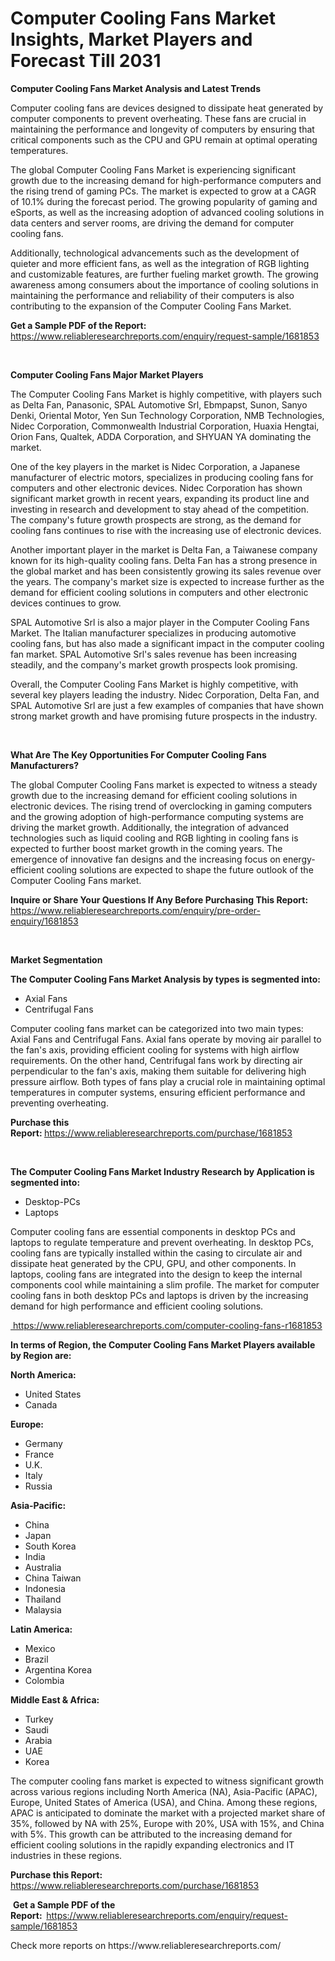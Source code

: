 <p><h1>Computer Cooling Fans Market Insights, Market Players and Forecast Till 2031</h1></p><p><strong>Computer Cooling Fans Market Analysis and Latest Trends</strong></p>
<p><p>Computer cooling fans are devices designed to dissipate heat generated by computer components to prevent overheating. These fans are crucial in maintaining the performance and longevity of computers by ensuring that critical components such as the CPU and GPU remain at optimal operating temperatures.</p><p>The global Computer Cooling Fans Market is experiencing significant growth due to the increasing demand for high-performance computers and the rising trend of gaming PCs. The market is expected to grow at a CAGR of 10.1% during the forecast period. The growing popularity of gaming and eSports, as well as the increasing adoption of advanced cooling solutions in data centers and server rooms, are driving the demand for computer cooling fans.</p><p>Additionally, technological advancements such as the development of quieter and more efficient fans, as well as the integration of RGB lighting and customizable features, are further fueling market growth. The growing awareness among consumers about the importance of cooling solutions in maintaining the performance and reliability of their computers is also contributing to the expansion of the Computer Cooling Fans Market.</p></p>
<p><strong>Get a Sample PDF of the Report:&nbsp;</strong> <a href="https://www.reliableresearchreports.com/enquiry/request-sample/1681853">https://www.reliableresearchreports.com/enquiry/request-sample/1681853</a></p>
<p>&nbsp;</p>
<p><strong>Computer Cooling Fans Major Market Players</strong></p>
<p><p>The Computer Cooling Fans Market is highly competitive, with players such as Delta Fan, Panasonic, SPAL Automotive Srl, Ebmpapst, Sunon, Sanyo Denki, Oriental Motor, Yen Sun Technology Corporation, NMB Technologies, Nidec Corporation, Commonwealth Industrial Corporation, Huaxia Hengtai, Orion Fans, Qualtek, ADDA Corporation, and SHYUAN YA dominating the market.</p><p>One of the key players in the market is Nidec Corporation, a Japanese manufacturer of electric motors, specializes in producing cooling fans for computers and other electronic devices. Nidec Corporation has shown significant market growth in recent years, expanding its product line and investing in research and development to stay ahead of the competition. The company's future growth prospects are strong, as the demand for cooling fans continues to rise with the increasing use of electronic devices.</p><p>Another important player in the market is Delta Fan, a Taiwanese company known for its high-quality cooling fans. Delta Fan has a strong presence in the global market and has been consistently growing its sales revenue over the years. The company's market size is expected to increase further as the demand for efficient cooling solutions in computers and other electronic devices continues to grow.</p><p>SPAL Automotive Srl is also a major player in the Computer Cooling Fans Market. The Italian manufacturer specializes in producing automotive cooling fans, but has also made a significant impact in the computer cooling fan market. SPAL Automotive Srl's sales revenue has been increasing steadily, and the company's market growth prospects look promising.</p><p>Overall, the Computer Cooling Fans Market is highly competitive, with several key players leading the industry. Nidec Corporation, Delta Fan, and SPAL Automotive Srl are just a few examples of companies that have shown strong market growth and have promising future prospects in the industry.</p></p>
<p>&nbsp;</p>
<p><strong>What Are The Key Opportunities For Computer Cooling Fans Manufacturers?</strong></p>
<p><p>The global Computer Cooling Fans market is expected to witness a steady growth due to the increasing demand for efficient cooling solutions in electronic devices. The rising trend of overclocking in gaming computers and the growing adoption of high-performance computing systems are driving the market growth. Additionally, the integration of advanced technologies such as liquid cooling and RGB lighting in cooling fans is expected to further boost market growth in the coming years. The emergence of innovative fan designs and the increasing focus on energy-efficient cooling solutions are expected to shape the future outlook of the Computer Cooling Fans market.</p></p>
<p><strong>Inquire or Share Your Questions If Any Before Purchasing This Report:</strong> <a href="https://www.reliableresearchreports.com/enquiry/pre-order-enquiry/1681853">https://www.reliableresearchreports.com/enquiry/pre-order-enquiry/1681853</a></p>
<p>&nbsp;</p>
<p><strong>Market Segmentation</strong></p>
<p><strong>The Computer Cooling Fans Market Analysis by types is segmented into:</strong></p>
<p><ul><li>Axial Fans</li><li>Centrifugal Fans</li></ul></p>
<p><p>Computer cooling fans market can be categorized into two main types: Axial Fans and Centrifugal Fans. Axial fans operate by moving air parallel to the fan's axis, providing efficient cooling for systems with high airflow requirements. On the other hand, Centrifugal fans work by directing air perpendicular to the fan's axis, making them suitable for delivering high pressure airflow. Both types of fans play a crucial role in maintaining optimal temperatures in computer systems, ensuring efficient performance and preventing overheating.</p></p>
<p><strong>Purchase this Report:&nbsp;</strong><a href="https://www.reliableresearchreports.com/purchase/1681853">https://www.reliableresearchreports.com/purchase/1681853</a></p>
<p>&nbsp;</p>
<p><strong>The Computer Cooling Fans Market Industry Research by Application is segmented into:</strong></p>
<p><ul><li>Desktop-PCs</li><li>Laptops</li></ul></p>
<p><p>Computer cooling fans are essential components in desktop PCs and laptops to regulate temperature and prevent overheating. In desktop PCs, cooling fans are typically installed within the casing to circulate air and dissipate heat generated by the CPU, GPU, and other components. In laptops, cooling fans are integrated into the design to keep the internal components cool while maintaining a slim profile. The market for computer cooling fans in both desktop PCs and laptops is driven by the increasing demand for high performance and efficient cooling solutions.</p></p>
<p><a href="https://www.reliableresearchreports.com/computer-cooling-fans-r1681853">&nbsp;https://www.reliableresearchreports.com/computer-cooling-fans-r1681853</a></p>
<p><strong>In terms of Region, the Computer Cooling Fans Market Players available by Region are:</strong></p>
<p>
    <p> <strong> North America: </strong>
        <ul>
            <li>United States</li>
            <li>Canada</li>
        </ul>
        </p> 
    <p> <strong> Europe: </strong>
        <ul>
            <li>Germany</li>
            <li>France</li>
            <li>U.K.</li>
            <li>Italy</li>
            <li>Russia</li>
        </ul>
        </p> 
    <p> <strong> Asia-Pacific: </strong>
        <ul>
            <li>China</li>
            <li>Japan</li>
            <li>South Korea</li>
            <li>India</li>
            <li>Australia</li>
            <li>China Taiwan</li>
            <li>Indonesia</li>
            <li>Thailand</li>
            <li>Malaysia</li>
        </ul>
        </p> 
    <p> <strong> Latin America: </strong>
        <ul>
            <li>Mexico</li>
            <li>Brazil</li>
            <li>Argentina Korea</li>
            <li>Colombia</li>
        </ul>
        </p> 
    <p> <strong> Middle East & Africa: </strong>
        <ul>
            <li>Turkey</li>
            <li>Saudi</li>
            <li>Arabia</li>
            <li>UAE</li>
            <li>Korea</li>
        </ul>
    </p>
    </p>
<p><p>The computer cooling fans market is expected to witness significant growth across various regions including North America (NA), Asia-Pacific (APAC), Europe, United States of America (USA), and China. Among these regions, APAC is anticipated to dominate the market with a projected market share of 35%, followed by NA with 25%, Europe with 20%, USA with 15%, and China with 5%. This growth can be attributed to the increasing demand for efficient cooling solutions in the rapidly expanding electronics and IT industries in these regions.</p></p>
<p><strong>Purchase this Report: </strong><a href="https://www.reliableresearchreports.com/purchase/1681853">https://www.reliableresearchreports.com/purchase/1681853</a></p>
<p>&nbsp;<strong>Get a Sample PDF of the Report:&nbsp;&nbsp;</strong><a href="https://www.reliableresearchreports.com/enquiry/request-sample/1681853">https://www.reliableresearchreports.com/enquiry/request-sample/1681853</a></p>
<p><strong></strong></p>
<p>Check more reports on https://www.reliableresearchreports.com/</p>